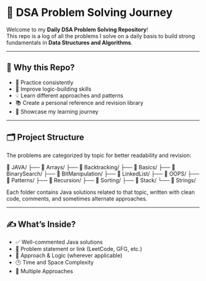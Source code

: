 # 🚀 DSA Problem Solving Journey

Welcome to my **Daily DSA Problem Solving Repository**!  
This repo is a log of all the problems I solve on a daily basis to build strong fundamentals in **Data Structures and Algorithms**.

---

## 📌 Why this Repo?

- 🔁 Practice consistently
- 🧠 Improve logic-building skills
- 💡 Learn different approaches and patterns
- 📚 Create a personal reference and revision library
- 🌱 Showcase my learning journey

---

## 🗂️ Project Structure

The problems are categorized by topic for better readability and revision:

📁 JAVA/
├── 📂 Arrays/
├── 📂 Backtracking/
├── 📂 Basics/
├── 📂 BinarySearch/
├── 📂 BitManipulation/
├── 📂 LinkedList/
├── 📂 OOPS/
├── 📂 Patterns/
├── 📂 Recursion/
├── 📂 Sorting/
├── 📂 Stack/
└── 📂 Strings/



Each folder contains Java solutions related to that topic, written with clean code, comments, and sometimes alternate approaches.

---

## ✍️ What’s Inside?

- ✅ Well-commented Java solutions
- 📌 Problem statement or link (LeetCode, GFG, etc.)
- 🧠 Approach & Logic (wherever applicable)
- 🕒 Time and Space Complexity
- 🔄 Multiple Approaches 